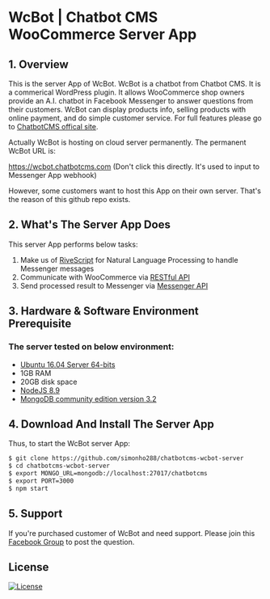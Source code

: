# WcBot | Chatbot CMS WooCommerce Server App

## 1. Overview

This is the server App of WcBot. WcBot is a chatbot from Chatbot CMS. It is a commerical WordPress plugin. It allows WooCommerce shop owners provide an A.I. chatbot in Facebook Messenger to answer questions from their customers. WcBot can display products info, selling products with online payment, and do simple customer service. For full features please go to [ChatbotCMS offical site](https://chatbotcms.com).

Actually WcBot is hosting on cloud server permanently. The permanent WcBot URL is:

https://wcbot.chatbotcms.com (Don't click this directly. It's used to input to Messenger App webhook)

However, some customers want to host this App on their own server. That's the reason of this github repo exists.

## 2. What's The Server App Does

This server App performs below tasks:

1. Make us of [RiveScript](https://www.rivescript.com/) for Natural Language Processing to handle Messenger messages
2. Communicate with WooCommerce via [RESTful API](https://woocommerce.github.io/woocommerce-rest-api-docs/)
3. Send processed result to Messenger via [Messenger API](https://developers.facebook.com/docs/messenger-platform/)

## 3. Hardware & Software Environment Prerequisite

### The server tested on below environment:

- [Ubuntu 16.04 Server 64-bits](https://www.ubuntu.com/download/server)
- 1GB RAM
- 20GB disk space
- [NodeJS 8.9](https://nodejs.org/en/download/)
- [MongoDB community edition version 3.2](https://docs.mongodb.com/manual/installation/)

## 4. Download And Install The Server App

Thus, to start the WcBot server App:

```bash
$ git clone https://github.com/simonho288/chatbotcms-wcbot-server
$ cd chatbotcms-wcbot-server
$ export MONGO_URL=mongodb://localhost:27017/chatbotcms
$ export PORT=3000
$ npm start
```

## 5. Support

If you're purchased customer of WcBot and need support. Please join this [Facebook Group](https://www.facebook.com/groups/chatbotcms.wcbot/?source_id=131279084162186) to post the question.

## License

[![License](https://img.shields.io/badge/License-Apache%202.0-blue.svg)](https://opensource.org/licenses/Apache-2.0)
